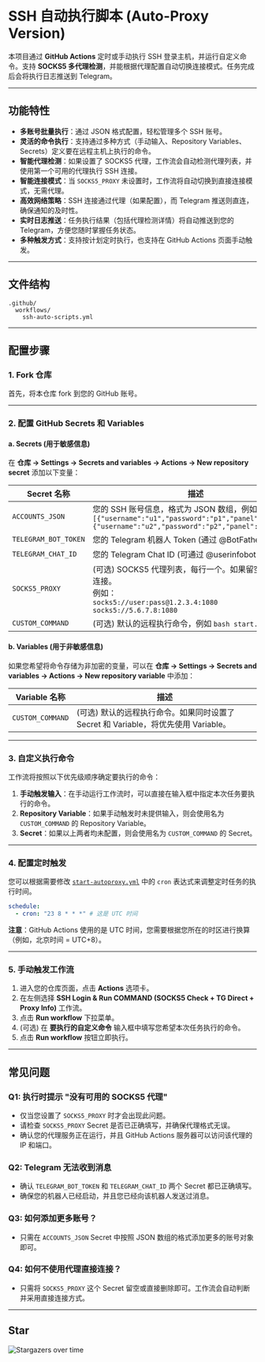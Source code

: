 # SSH 自动执行脚本 (Auto-Proxy Version)

本项目通过 **GitHub Actions** 定时或手动执行 SSH 登录主机，并运行自定义命令。支持 **SOCKS5 多代理检测**，并能根据代理配置自动切换连接模式。任务完成后会将执行日志推送到 Telegram。

---

## 功能特性
- **多账号批量执行**：通过 JSON 格式配置，轻松管理多个 SSH 账号。
- **灵活的命令执行**：支持通过多种方式（手动输入、Repository Variables、Secrets）定义要在远程主机上执行的命令。
- **智能代理检测**：如果设置了 SOCKS5 代理，工作流会自动检测代理列表，并使用第一个可用的代理执行 SSH 连接。
- **智能连接模式**：当 `SOCKS5_PROXY` 未设置时，工作流将自动切换到直接连接模式，无需代理。
- **高效网络策略**：SSH 连接通过代理（如果配置），而 Telegram 推送则直连，确保通知的及时性。
- **实时日志推送**：任务执行结果（包括代理检测详情）将自动推送到您的 Telegram，方便您随时掌握任务状态。
- **多种触发方式**：支持按计划定时执行，也支持在 GitHub Actions 页面手动触发。

---

## 文件结构
```
.github/
  workflows/
    ssh-auto-scripts.yml
```

---

## 配置步骤

### 1. Fork 仓库
首先，将本仓库 fork 到您的 GitHub 账号。

---

### 2. 配置 GitHub Secrets 和 Variables

#### a. Secrets (用于敏感信息)
在 **仓库 → Settings → Secrets and variables → Actions → New repository secret** 添加以下变量：

| Secret 名称             | 描述 |
|-------------------------|------|
| `ACCOUNTS_JSON`         | 您的 SSH 账号信息，格式为 JSON 数组，例如：<br>`[{"username":"u1","password":"p1","panel":"host1"},{"username":"u2","password":"p2","panel":"host2"}]` |
| `TELEGRAM_BOT_TOKEN`    | 您的 Telegram 机器人 Token (通过 @BotFather 获取)。 |
| `TELEGRAM_CHAT_ID`      | 您的 Telegram Chat ID (可通过 @userinfobot 获取)。 |
| `SOCKS5_PROXY`          | (可选) SOCKS5 代理列表，每行一个。如果留空，将直接连接。<br>例如：<br>`socks5://user:pass@1.2.3.4:1080`<br>`socks5://5.6.7.8:1080` |
| `CUSTOM_COMMAND`        | (可选) 默认的远程执行命令，例如 `bash start.sh`。 |

#### b. Variables (用于非敏感信息)
如果您希望将命令存储为非加密的变量，可以在 **仓库 → Settings → Secrets and variables → Actions → New repository variable** 中添加：

| Variable 名称      | 描述 |
|--------------------|------|
| `CUSTOM_COMMAND`   | (可选) 默认的远程执行命令。如果同时设置了 Secret 和 Variable，将优先使用 Variable。 |

---

### 3. 自定义执行命令
工作流将按照以下优先级顺序确定要执行的命令：
1.  **手动触发输入**：在手动运行工作流时，可以直接在输入框中指定本次任务要执行的命令。
2.  **Repository Variable**：如果手动触发时未提供输入，则会使用名为 `CUSTOM_COMMAND` 的 Repository Variable。
3.  **Secret**：如果以上两者均未配置，则会使用名为 `CUSTOM_COMMAND` 的 Secret。

---

### 4. 配置定时触发
您可以根据需要修改 [`start-autoproxy.yml`](.github/workflows/start-autoproxy.yml) 中的 `cron` 表达式来调整定时任务的执行时间。
```yaml
schedule:
  - cron: "23 8 * * *" # 这是 UTC 时间
```
**注意**：GitHub Actions 使用的是 UTC 时间，您需要根据您所在的时区进行换算（例如，北京时间 = UTC+8）。

---

### 5. 手动触发工作流
1.  进入您的仓库页面，点击 **Actions** 选项卡。
2.  在左侧选择 **SSH Login & Run COMMAND (SOCKS5 Check + TG Direct + Proxy Info)** 工作流。
3.  点击 **Run workflow** 下拉菜单。
4.  (可选) 在 **要执行的自定义命令** 输入框中填写您希望本次任务执行的命令。
5.  点击 **Run workflow** 按钮立即执行。

---

## 常见问题

### Q1: 执行时提示 "没有可用的 SOCKS5 代理"
- 仅当您设置了 `SOCKS5_PROXY` 时才会出现此问题。
- 请检查 `SOCKS5_PROXY` Secret 是否已正确填写，并确保代理格式无误。
- 确认您的代理服务正在运行，并且 GitHub Actions 服务器可以访问该代理的 IP 和端口。

### Q2: Telegram 无法收到消息
- 确认 `TELEGRAM_BOT_TOKEN` 和 `TELEGRAM_CHAT_ID` 两个 Secret 都已正确填写。
- 确保您的机器人已经启动，并且您已经向该机器人发送过消息。

### Q3: 如何添加更多账号？
- 只需在 `ACCOUNTS_JSON` Secret 中按照 JSON 数组的格式添加更多的账号对象即可。

### Q4: 如何不使用代理直接连接？
- 只需将 `SOCKS5_PROXY` 这个 Secret 留空或直接删除即可。工作流会自动判断并采用直接连接方式。

---

## Star
![Stargazers over time](https://starchart.cc/Git-think/ssh-auto-scripts.svg?variant=adaptive)
